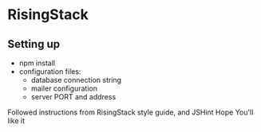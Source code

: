 # RisingStack
## Setting up
- npm install
- configuration files:
  - database connection string
  - mailer configuration
  - server PORT and address

Followed instructions from RisingStack style guide, and JSHint
Hope You'll like it
